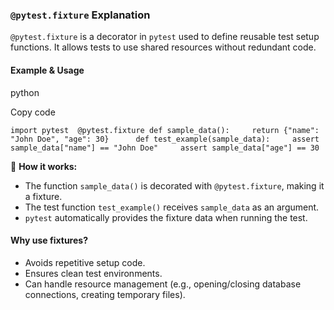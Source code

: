 ### **`@pytest.fixture` Explanation**

`@pytest.fixture` is a decorator in `pytest` used to define reusable test setup functions. It allows tests to use shared resources without redundant code.

#### **Example & Usage**

python

Copy code

`import pytest  @pytest.fixture def sample_data():     return {"name": "John Doe", "age": 30}      def test_example(sample_data):     assert sample_data["name"] == "John Doe"     assert sample_data["age"] == 30`

🔹 **How it works:**

- The function `sample_data()` is decorated with `@pytest.fixture`, making it a fixture.
- The test function `test_example()` receives `sample_data` as an argument.
- `pytest` automatically provides the fixture data when running the test.

#### **Why use fixtures?**

- Avoids repetitive setup code.
- Ensures clean test environments.
- Can handle resource management (e.g., opening/closing database connections, creating temporary files).